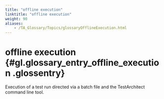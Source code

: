```yaml
--- 
title: "offline execution"
linktitle: "offline execution"
weight: 90
aliases: 
    - /TA_Glossary/Topics/glossaryOfflineExecution.html
---
```

# offline execution {#gl.glossary_entry_offline_execution .glossentry}

Execution of a test run directed via a batch file and the TestArchitect command line tool.

